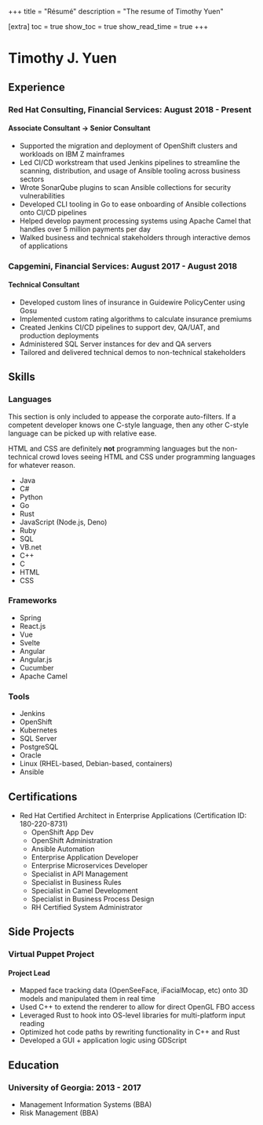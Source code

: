 +++
title = "Résumé"
description = "The resume of Timothy Yuen"

[extra]
toc = true
show_toc = true
show_read_time = true
+++

# Timothy J. Yuen

## Experience

### Red Hat Consulting, Financial Services: August 2018 - Present

#### Associate Consultant -> Senior Consultant

* Supported the migration and deployment of OpenShift clusters and workloads on IBM Z mainframes
* Led CI/CD workstream that used Jenkins pipelines to streamline the scanning, distribution, and usage of Ansible tooling across business sectors
* Wrote SonarQube plugins to scan Ansible collections for security vulnerabilities
* Developed CLI tooling in Go to ease onboarding of Ansible collections onto CI/CD pipelines
* Helped develop payment processing systems using Apache Camel that handles over 5 million payments per day
* Walked business and technical stakeholders through interactive demos of applications

### Capgemini, Financial Services: August 2017 - August 2018

#### Technical Consultant

* Developed custom lines of insurance in Guidewire PolicyCenter using Gosu
* Implemented custom rating algorithms to calculate insurance premiums
* Created Jenkins CI/CD pipelines to support dev, QA/UAT, and production deployments
* Administered SQL Server instances for dev and QA servers
* Tailored and delivered technical demos to non-technical stakeholders

## Skills

### Languages

This section is only included to appease the corporate auto-filters. If a competent developer knows one C-style
language, then any other C-style language can be picked up with relative ease.

HTML and CSS are definitely **not** programming languages but the non-technical crowd loves seeing HTML and CSS
under programming languages for whatever reason.

* Java
* C#
* Python
* Go
* Rust
* JavaScript (Node.js, Deno)
* Ruby
* SQL
* VB.net
* C++
* C
* HTML
* CSS

### Frameworks

* Spring
* React.js
* Vue
* Svelte
* Angular
* Angular.js
* Cucumber
* Apache Camel

### Tools

* Jenkins
* OpenShift
* Kubernetes
* SQL Server
* PostgreSQL
* Oracle
* Linux (RHEL-based, Debian-based, containers)
* Ansible

## Certifications

* Red Hat Certified Architect in Enterprise Applications (Certification ID: 180-220-8731)
    * OpenShift App Dev
    * OpenShift Administration
    * Ansible Automation
    * Enterprise Application Developer
    * Enterprise Microservices Developer
    * Specialist in API Management
    * Specialist in Business Rules
    * Specialist in Camel Development
    * Specialist in Business Process Design
    * RH Certified System Administrator

## Side Projects

### Virtual Puppet Project

#### Project Lead

* Mapped face tracking data (OpenSeeFace, iFacialMocap, etc) onto 3D models and manipulated them in real time
* Used C++ to extend the renderer to allow for direct OpenGL FBO access
* Leveraged Rust to hook into OS-level libraries for multi-platform input reading
* Optimized hot code paths by rewriting functionality in C++ and Rust
* Developed a GUI + application logic using GDScript

## Education

### University of Georgia: 2013 - 2017

* Management Information Systems (BBA)
* Risk Management (BBA)
